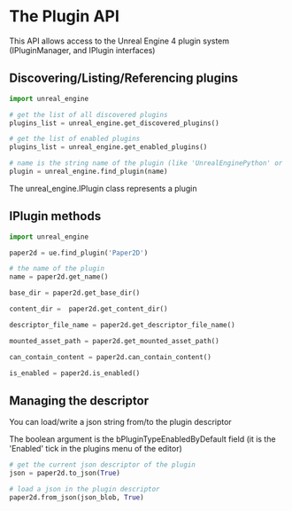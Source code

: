 The Plugin API
=

This API allows access to the Unreal Engine 4 plugin system (IPluginManager, and IPlugin interfaces)

Discovering/Listing/Referencing plugins
-

```python
import unreal_engine

# get the list of all discovered plugins
plugins_list = unreal_engine.get_discovered_plugins()

# get the list of enabled plugins
plugins_list = unreal_engine.get_enabled_plugins()

# name is the string name of the plugin (like 'UnrealEnginePython' or 'Paper2D')
plugin = unreal_engine.find_plugin(name)
```

The unreal_engine.IPlugin class represents a plugin


IPlugin methods
-

```python
import unreal_engine

paper2d = ue.find_plugin('Paper2D')

# the name of the plugin
name = paper2d.get_name()

base_dir = paper2d.get_base_dir()

content_dir =  paper2d.get_content_dir()

descriptor_file_name = paper2d.get_descriptor_file_name()

mounted_asset_path = paper2d.get_mounted_asset_path()

can_contain_content = paper2d.can_contain_content()

is_enabled = paper2d.is_enabled()
```

Managing the descriptor
-

You can load/write a json string from/to the plugin descriptor

The boolean argument is the bPluginTypeEnabledByDefault field (it is the 'Enabled' tick in the plugins menu of the editor)

```python
# get the current json descriptor of the plugin
json = paper2d.to_json(True)

# load a json in the plugin descriptor
paper2d.from_json(json_blob, True)
```
